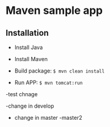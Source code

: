 # Maven sample app

## Installation

- Install Java
- Install Maven

- Build package: `$ mvn clean install`

- Run APP: `$ mvn tomcat:run`

-test chnage
 
 -change in develop
  
- change in master
-master2

